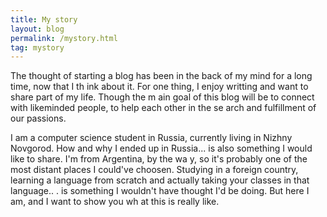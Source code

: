 ```yaml
---
title: My story
layout: blog 
permalink: /mystory.html
tag: mystory
---
```

The thought of starting a blog has been in the back of my mind for a long time, now that I th
ink about it. For one thing, I enjoy writting and want to share part of my life. Though the m
ain goal of this blog will be to connect with likeminded people, to help each other in the se
arch and fulfillment of our passions. 

I am a computer science student in Russia, currently living in Nizhny Novgorod. How and why I
 ended up in Russia... is also something I would like to share. I'm from Argentina, by the wa
y, so it's probably one of the most distant places I could've choosen. Studying in a foreign 
country, learning a language from scratch and actually taking your classes in that language..
. is something I wouldn't have thought I'd be doing. But here I am, and I want to show you wh
at this is really like.  
